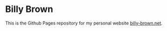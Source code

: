 # Billy Brown

This is the Github Pages repository for my personal website [billy-brown.net](http://billy-brown.net).
